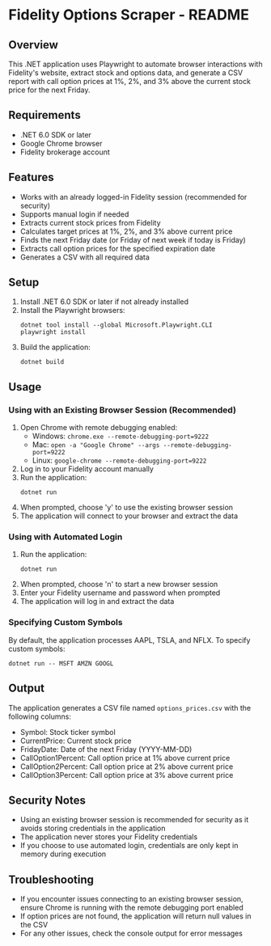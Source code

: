 # Fidelity Options Scraper - README

## Overview
This .NET application uses Playwright to automate browser interactions with Fidelity's website, extract stock and options data, and generate a CSV report with call option prices at 1%, 2%, and 3% above the current stock price for the next Friday.

## Requirements
- .NET 6.0 SDK or later
- Google Chrome browser
- Fidelity brokerage account

## Features
- Works with an already logged-in Fidelity session (recommended for security)
- Supports manual login if needed
- Extracts current stock prices from Fidelity
- Calculates target prices at 1%, 2%, and 3% above current price
- Finds the next Friday date (or Friday of next week if today is Friday)
- Extracts call option prices for the specified expiration date
- Generates a CSV with all required data

## Setup
1. Install .NET 6.0 SDK or later if not already installed
2. Install the Playwright browsers:
   ```
   dotnet tool install --global Microsoft.Playwright.CLI
   playwright install
   ```
3. Build the application:
   ```
   dotnet build
   ```

## Usage

### Using with an Existing Browser Session (Recommended)
1. Open Chrome with remote debugging enabled:
   - Windows: `chrome.exe --remote-debugging-port=9222`
   - Mac: `open -a "Google Chrome" --args --remote-debugging-port=9222`
   - Linux: `google-chrome --remote-debugging-port=9222`
2. Log in to your Fidelity account manually
3. Run the application:
   ```
   dotnet run
   ```
4. When prompted, choose 'y' to use the existing browser session
5. The application will connect to your browser and extract the data

### Using with Automated Login
1. Run the application:
   ```
   dotnet run
   ```
2. When prompted, choose 'n' to start a new browser session
3. Enter your Fidelity username and password when prompted
4. The application will log in and extract the data

### Specifying Custom Symbols
By default, the application processes AAPL, TSLA, and NFLX. To specify custom symbols:
```
dotnet run -- MSFT AMZN GOOGL
```

## Output
The application generates a CSV file named `options_prices.csv` with the following columns:
- Symbol: Stock ticker symbol
- CurrentPrice: Current stock price
- FridayDate: Date of the next Friday (YYYY-MM-DD)
- CallOption1Percent: Call option price at 1% above current price
- CallOption2Percent: Call option price at 2% above current price
- CallOption3Percent: Call option price at 3% above current price

## Security Notes
- Using an existing browser session is recommended for security as it avoids storing credentials in the application
- The application never stores your Fidelity credentials
- If you choose to use automated login, credentials are only kept in memory during execution

## Troubleshooting
- If you encounter issues connecting to an existing browser session, ensure Chrome is running with the remote debugging port enabled
- If option prices are not found, the application will return null values in the CSV
- For any other issues, check the console output for error messages

